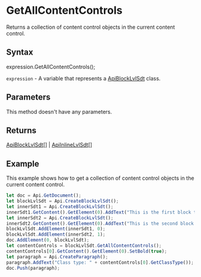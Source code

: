 # GetAllContentControls

Returns a collection of content control objects in the current content control.

## Syntax

expression.GetAllContentControls();

`expression` - A variable that represents a [ApiBlockLvlSdt](../ApiBlockLvlSdt.md) class.

## Parameters

This method doesn't have any parameters.

## Returns

[ApiBlockLvlSdt[]](../../ApiBlockLvlSdt/ApiBlockLvlSdt.md) | [ApiInlineLvlSdt[]](../../ApiInlineLvlSdt/ApiInlineLvlSdt.md)

## Example

This example shows how to get a collection of content control objects in the current content control.

```javascript
let doc = Api.GetDocument();
let blockLvlSdt = Api.CreateBlockLvlSdt();
let innerSdt1 = Api.CreateBlockLvlSdt();
innerSdt1.GetContent().GetElement(0).AddText("This is the first block text content control.");
let innerSdt2 = Api.CreateBlockLvlSdt();
innerSdt2.GetContent().GetElement(0).AddText("This is the second block text content control.");
blockLvlSdt.AddElement(innerSdt1, 0);
blockLvlSdt.AddElement(innerSdt2, 1);
doc.AddElement(0, blockLvlSdt);
let contentControls = blockLvlSdt.GetAllContentControls();
contentControls[0].GetContent().GetElement(0).SetBold(true);
let paragraph = Api.CreateParagraph();
paragraph.AddText("Class type: " + contentControls[0].GetClassType());
doc.Push(paragraph);
```

